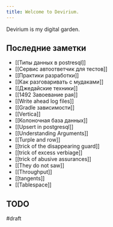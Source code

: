 ```yaml
---
title: Welcome to Devirium.
---
```


Devirium is my digital garden.

## Последние заметки
- [[Типы данных в postresql]]
- [[Сервис автоответчик для тестов]]
- [[Практики разработки]]
- [[Как разговаривать с мудаками]]
- [[Джедайские техники]]
- [[1492 Завоевание рая]]
- [[Write ahead log files]]
- [[Gradle зависимости]]
- [[Vertica]]
- [[Колоночная база данных]]
- [[Upsert in postgresql]]
- [[Understanding Arguments]]
- [[Turple and row]]
- [[trick of the disappearing guard]]
- [[trick of excess verbiage]]
- [[trick of abusive assurances]]
- [[They do not saw]]
- [[Throughput]]
- [[tangents]]
- [[Tablespace]]

## TODO

#draft
